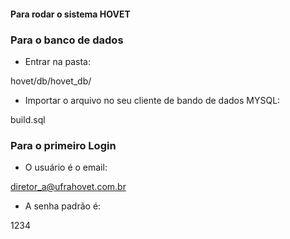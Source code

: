 #### Para rodar o sistema HOVET ####



### Para o banco de dados

- Entrar na pasta:

hovet/db/hovet_db/

- Importar o arquivo no seu cliente de bando de dados MYSQL:

build.sql

### Para o primeiro Login

- O usuário é o email:

diretor_a@ufrahovet.com.br

- A senha padrão é:

1234


